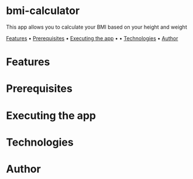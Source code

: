 # bmi-calculator

<p>This app allows you to calculate your BMI based on your height and weight</p>

<p>
  <a href="#features">Features</a> •
  <a href="#prerequisites">Prerequisites</a> •
  <a href="#prerequisites">Executing the app</a> •
  <a href="#executing-the-app"></a> •
  <a href="#technologies">Technologies</a> •
  <a href="#author">Author</a>
</p>

# Features

# Prerequisites

# Executing the app

# Technologies

# Author
